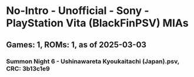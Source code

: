 # No-Intro - Unofficial - Sony - PlayStation Vita (BlackFinPSV) MIAs
## Games: 1, ROMs: 1, as of 2025-03-03

### Summon Night 6 - Ushinawareta Kyoukaitachi (Japan).psv, CRC: 3b13c1e9
